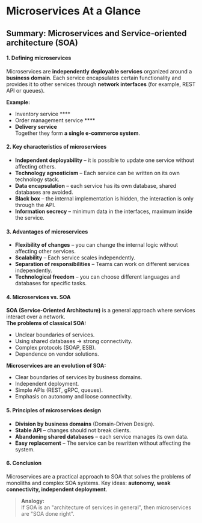 # Microservices At a Glance

## **Summary: Microservices and Service-oriented architecture (SOA)**  

#### **1. Defining microservices**  
Microservices are **independently deployable services** organized around a **business domain**. Each service encapsulates certain functionality and provides it to other services through **network interfaces** (for example, REST API or queues).  

**Example:**  
- Inventory service ****  
- Order management service ****  
- **Delivery service**  
Together they form **a single e-commerce system**.  

#### **2. Key characteristics of microservices**  
- **Independent deployability** – it is possible to update one service without affecting others.  
- **Technology agnosticism** – Each service can be written on its own technology stack.  
- **Data encapsulation** – each service has its own database, shared databases are avoided.  
- **Black box** – the internal implementation is hidden, the interaction is only through the API.  
- **Information secrecy** – minimum data in the interfaces, maximum inside the service.  

#### **3. Advantages of microservices**  
- **Flexibility of changes** – you can change the internal logic without affecting other services.  
- **Scalability** – Each service scales independently.  
- **Separation of responsibilities** – Teams can work on different services independently.  
- **Technological freedom** – you can choose different languages and databases for specific tasks.  

#### **4. Microservices vs. SOA**  
**SOA (Service-Oriented Architecture)** is a general approach where services interact over a network.  
**The problems of classical SOA:**  
- Unclear boundaries of services.  
- Using shared databases → strong connectivity.  
- Complex protocols (SOAP, ESB).  
- Dependence on vendor solutions.  

**Microservices are an evolution of SOA:**  
- Clear boundaries of services by business domains.  
- Independent deployment.  
- Simple APIs (REST, gRPC, queues).  
- Emphasis on autonomy and loose connectivity.  

#### **5. Principles of microservices design**  
- **Division by business domains** (Domain-Driven Design).  
- **Stable API** – changes should not break clients.  
- **Abandoning shared databases** – each service manages its own data.  
- **Easy replacement** – The service can be rewritten without affecting the system.  

#### **6. Conclusion**  
Microservices are a practical approach to SOA that solves the problems of monoliths and complex SOA systems. Key ideas: **autonomy, weak connectivity, independent deployment**.  

> **Analogy:**  
> If SOA is an "architecture of services in general", then microservices are "SOA done right".